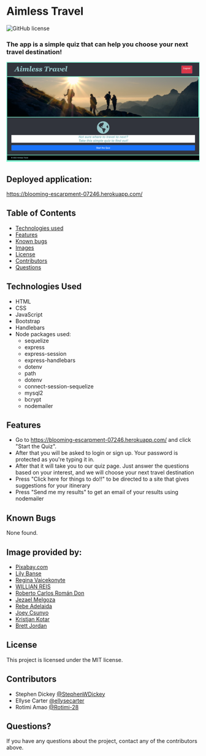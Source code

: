 # Aimless Travel
![GitHub license](https://img.shields.io/badge/license-MIT-ff69b4.svg)

### The app is a simple quiz that can help you choose your next travel destination!

![screenshot](public/assets/images/screenshot.png)

## Deployed application:
https://blooming-escarpment-07246.herokuapp.com/


## Table of Contents
* [Technologies used](#technologies-used)
* [Features](#features)
* [Known bugs](#known-bugs)
* [Images](#stock-image-provided-by)
* [License](#license)
* [Contributors](#contributors)
* [Questions](#questions)


## Technologies Used
* HTML
* CSS
* JavaScript
* Bootstrap
* Handlebars
* Node packages used: 
    * sequelize
    * express
    * express-session
    * express-handlebars
    * dotenv
    * path
    * dotenv
    * connect-session-sequelize
    * mysql2
    * bcrypt
    * nodemailer


## Features
* Go to https://blooming-escarpment-07246.herokuapp.com/ and click "Start the Quiz". 
* After that you will be asked to login or sign up. Your password is protected as you're typing it in.
* After that it will take you to our quiz page. Just answer the questions based on your interest, and we will choose your next travel destination
* Press "Click here for things to do!!" to be directed to a site that gives suggestions for your itinerary 
* Press "Send me my results" to get an email of your results using nodemailer

## Known Bugs
None found.


## Image provided by:
* [Pixabay.com](https://www.ncei.noaa.gov/news/weather-vs-climate)
* [Lily Banse](https://unsplash.com/photos/-YHSwy6uqvk)
* [Regina Vaicekonyte](https://delos.com/resources/blog/travel-during-covid-19-exposure-risk-on-different-modes-of-transportation/)
* [WILLIAN REIS](https://unsplash.com/photos/Kmqog-irt-k)
* [Roberto Carlos Román Don](https://unsplash.com/photos/wt3disORDAg)
* [Jezael Melgoza](https://unsplash.com/photos/alY6_OpdwRQ)
* [Rebe Adelaida](https://unsplash.com/photos/zunQwMy5B6M)
* [Joey Csunyo](https://unsplash.com/photos/NwGMe-NuDm0)
* [Kristjan Kotar](https://unsplash.com/photos/-h15p84GY5k)
* [Brett Jordan](https://unsplash.com/photos/LPZy4da9aRo)


## License
This project is licensed under the MIT license.


## Contributors
* Stephen Dickey [@StephenWDickey](https://github.com/StephenWDickey)
* Ellyse Carter [@ellysecarter](https://github.com/ellysecarter)
* Rotimi Amao [@Rotimi-28](https://github.com/Rotimi-28)

## Questions?
If you have any questions about the project, contact any of the contributors above. 